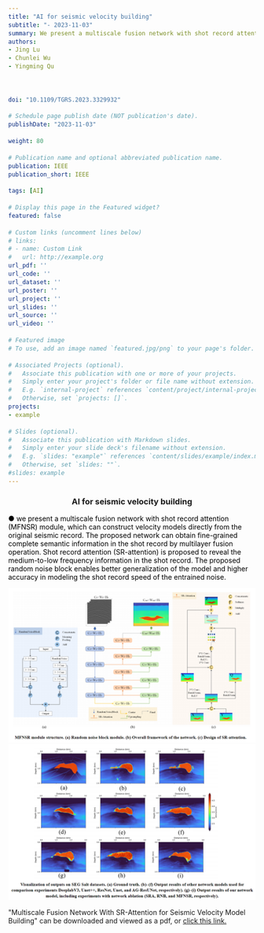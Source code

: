 ```yaml
---
title: "AI for seismic velocity building"
subtitle: "- 2023-11-03"
summary: We present a multiscale fusion network with shot record attention (MFNSR) module, which can construct velocity models directly from the original seismic record. The proposed network can obtain fine-grained complete semantic information in the shot record by multilayer fusion operation. 
authors:
- Jing Lu
- Chunlei Wu
- Yingming Qu



doi: "10.1109/TGRS.2023.3329932"

# Schedule page publish date (NOT publication's date).
publishDate: "2023-11-03"

weight: 80

# Publication name and optional abbreviated publication name.
publication: IEEE
publication_short: IEEE 

tags: [AI]

# Display this page in the Featured widget?
featured: false

# Custom links (uncomment lines below)
# links:
# - name: Custom Link
#   url: http://example.org
url_pdf: ''
url_code: ''
url_dataset: ''
url_poster: ''
url_project: ''
url_slides: ''
url_source: ''
url_video: ''

# Featured image
# To use, add an image named `featured.jpg/png` to your page's folder. 

# Associated Projects (optional).
#   Associate this publication with one or more of your projects.
#   Simply enter your project's folder or file name without extension.
#   E.g. `internal-project` references `content/project/internal-project/index.md`.
#   Otherwise, set `projects: []`.
projects:
- example

# Slides (optional).
#   Associate this publication with Markdown slides.
#   Simply enter your slide deck's filename without extension.
#   E.g. `slides: "example"` references `content/slides/example/index.md`.
#   Otherwise, set `slides: ""`.
#slides: example
---
```


### <center>AI for seismic velocity building<center>

 <font color=black> ● we present a multiscale fusion network with shot record attention (MFNSR) module, which can construct velocity models directly from the original seismic record. The proposed network can obtain fine-grained complete semantic information in the shot record by multilayer fusion operation. Shot record attention (SR-attention) is proposed to reveal the medium-to-low frequency information in the shot record. The proposed random noise block enables better generalization of the model and higher accuracy in modeling the shot record speed of the entrained noise.</font>

<div style="text-align: center;">
  <img src="./AI for seismic velocity building.assets/image1.png" alt="Image Alt Text" style="max-width: 100%; height: auto;">
</div>

<div style="text-align: center;">
  <img src="./AI for seismic velocity building.assets/image2.png" alt="Image Alt Text" style="max-width: 100%; height: auto;">
</div>



"Multiscale Fusion Network With SR-Attention for Seismic Velocity Model Building" can be downloaded and viewed as a pdf, or [click this link.](https://ieeexplore.ieee.org/document/10308616)

